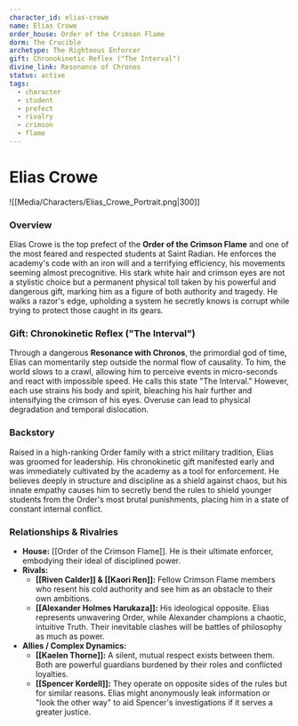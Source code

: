 ```yaml
---
character_id: elias-crowe
name: Elias Crowe
order_house: Order of the Crimson Flame
dorm: The Crucible
archetype: The Righteous Enforcer
gift: Chronokinetic Reflex ("The Interval")
divine_link: Resonance of Chronos
status: active
tags:
  - character
  - student
  - prefect
  - rivalry
  - crimson
  - flame
---
```


# Elias Crowe

![[Media/Characters/Elias_Crowe_Portrait.png|300]]

### Overview

Elias Crowe is the top prefect of the **Order of the Crimson Flame** and one of the most feared and respected students at Saint Radian. He enforces the academy's code with an iron will and a terrifying efficiency, his movements seeming almost precognitive. His stark white hair and crimson eyes are not a stylistic choice but a permanent physical toll taken by his powerful and dangerous gift, marking him as a figure of both authority and tragedy. He walks a razor's edge, upholding a system he secretly knows is corrupt while trying to protect those caught in its gears.

### Gift: Chronokinetic Reflex ("The Interval")

Through a dangerous **Resonance with Chronos**, the primordial god of time, Elias can momentarily step outside the normal flow of causality. To him, the world slows to a crawl, allowing him to perceive events in micro-seconds and react with impossible speed. He calls this state "The Interval." However, each use strains his body and spirit, bleaching his hair further and intensifying the crimson of his eyes. Overuse can lead to physical degradation and temporal dislocation.

### Backstory

Raised in a high-ranking Order family with a strict military tradition, Elias was groomed for leadership. His chronokinetic gift manifested early and was immediately cultivated by the academy as a tool for enforcement. He believes deeply in structure and discipline as a shield against chaos, but his innate empathy causes him to secretly bend the rules to shield younger students from the Order's most brutal punishments, placing him in a state of constant internal conflict.

### Relationships & Rivalries

*   **House:** [[Order of the Crimson Flame]]. He is their ultimate enforcer, embodying their ideal of disciplined power.
*   **Rivals:**
    *   **[[Riven Calder]] & [[Kaori Ren]]:** Fellow Crimson Flame members who resent his cold authority and see him as an obstacle to their own ambitions.
    *   **[[Alexander Holmes Harukaza]]:** His ideological opposite. Elias represents unwavering Order, while Alexander champions a chaotic, intuitive Truth. Their inevitable clashes will be battles of philosophy as much as power.
*   **Allies / Complex Dynamics:**
    *   **[[Kaelen Thorne]]:** A silent, mutual respect exists between them. Both are powerful guardians burdened by their roles and conflicted loyalties.
    *   **[[Spencer Kordell]]:** They operate on opposite sides of the rules but for similar reasons. Elias might anonymously leak information or "look the other way" to aid Spencer's investigations if it serves a greater justice.
